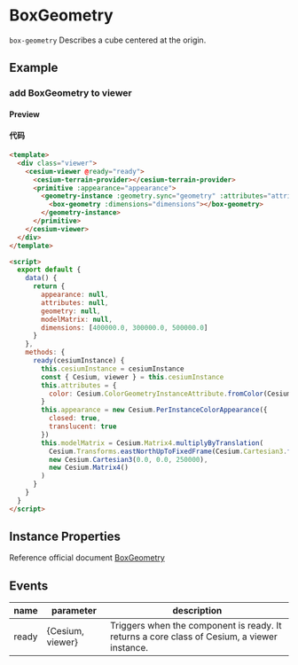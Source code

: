 # BoxGeometry

`box-geometry` Describes a cube centered at the origin.

## Example

### add BoxGeometry to viewer

#### Preview

<doc-preview>
  <template>
    <div class="viewer">
      <cesium-viewer @ready="ready">
        <cesium-terrain-provider></cesium-terrain-provider>
        <primitive :appearance="appearance">
          <geometry-instance :geometry.sync="geometry" :attributes="attributes" :modelMatrix="modelMatrix">
            <box-geometry :dimensions="dimensions"></box-geometry>
          </geometry-instance>
        </primitive>
      </cesium-viewer>
    </div>
  </template>

  <script>
    export default {
      data () {
        return {
          appearance: null,
          attributes: null,
          geometry: null,
          modelMatrix: null,
          dimensions: [400000.0, 300000.0, 500000.0]
        }
      },
      methods: {
        ready (cesiumInstance) {
          this.cesiumInstance = cesiumInstance
          const {Cesium, viewer} = this.cesiumInstance
          this.attributes = {
            color : Cesium.ColorGeometryInstanceAttribute.fromColor(Cesium.Color.RED.withAlpha(0.5))
          }
          this.appearance = new Cesium.PerInstanceColorAppearance({
            closed: true,
            translucent : true
          })
          this.modelMatrix = Cesium.Matrix4.multiplyByTranslation(
            Cesium.Transforms.eastNorthUpToFixedFrame(Cesium.Cartesian3.fromDegrees(105.0, 40.0)),
            new Cesium.Cartesian3(0.0, 0.0, 250000), new Cesium.Matrix4())
        }
      }
    }
  </script>
</doc-preview>

#### 代码

```html
<template>
  <div class="viewer">
    <cesium-viewer @ready="ready">
      <cesium-terrain-provider></cesium-terrain-provider>
      <primitive :appearance="appearance">
        <geometry-instance :geometry.sync="geometry" :attributes="attributes" :modelMatrix="modelMatrix">
          <box-geometry :dimensions="dimensions"></box-geometry>
        </geometry-instance>
      </primitive>
    </cesium-viewer>
  </div>
</template>

<script>
  export default {
    data() {
      return {
        appearance: null,
        attributes: null,
        geometry: null,
        modelMatrix: null,
        dimensions: [400000.0, 300000.0, 500000.0]
      }
    },
    methods: {
      ready(cesiumInstance) {
        this.cesiumInstance = cesiumInstance
        const { Cesium, viewer } = this.cesiumInstance
        this.attributes = {
          color: Cesium.ColorGeometryInstanceAttribute.fromColor(Cesium.Color.RED.withAlpha(0.5))
        }
        this.appearance = new Cesium.PerInstanceColorAppearance({
          closed: true,
          translucent: true
        })
        this.modelMatrix = Cesium.Matrix4.multiplyByTranslation(
          Cesium.Transforms.eastNorthUpToFixedFrame(Cesium.Cartesian3.fromDegrees(105.0, 40.0)),
          new Cesium.Cartesian3(0.0, 0.0, 250000),
          new Cesium.Matrix4()
        )
      }
    }
  }
</script>
```

## Instance Properties

Reference official document [BoxGeometry](https://cesium.com/docs/cesiumjs-ref-doc/BoxGeometry.html)

## Events

| name  | parameter        | description                                                                                 |
| ----- | ---------------- | ------------------------------------------------------------------------------------------- |
| ready | {Cesium, viewer} | Triggers when the component is ready. It returns a core class of Cesium, a viewer instance. |
